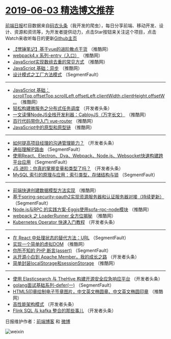 # [2019-06-03 精选博文推荐](http://hao.caibaojian.com/date/2019/06/03)

[前端日报](http://caibaojian.com/c/news)栏目数据来自[码农头条](http://hao.caibaojian.com/)（我开发的爬虫），每日分享前端、移动开发、设计、资源和资讯等，为开发者提供动力，点击Star按钮来关注这个项目，点击Watch来收听每日的更新[Github主页](https://github.com/kujian/frontendDaily)
* [【愣锤笔记】基于vue的进阶散点干货](http://hao.caibaojian.com/113613.html) （推酷网）
* [webpack4.x 系列-entry（入口）](http://hao.caibaojian.com/113612.html) （推酷网）
* [JavaScript实现数组去重的常见方式](http://hao.caibaojian.com/113600.html) （推酷网）
* [JavaScript 基础：异步](http://hao.caibaojian.com/113596.html) （推酷网）
* [设计模式之工厂方法模式](http://hao.caibaojian.com/113560.html) （SegmentFault）

***
* [JavaScript 基础：scrollTop,offsetTop,scrollLeft,offsetLeft,clientWidth,clientHeight,offsetW&#8230;](http://hao.caibaojian.com/113606.html) （推酷网）
* [轻松构建微服务之分布式任务调度](http://hao.caibaojian.com/113571.html) （开发者头条）
* [一文读懂NodeJS全栈开发利器：CabloyJS（万字长文）](http://hao.caibaojian.com/113592.html) （推酷网）
* [百行代码带你入门 vue-router](http://hao.caibaojian.com/113609.html) （推酷网）
* [JavaScript中的原型和原型链](http://hao.caibaojian.com/113610.html) （推酷网）

***
* [如何提高项目经理的沟通管理能力？](http://hao.caibaojian.com/113564.html) （开发者头条）
* [通俗理解IP路由](http://hao.caibaojian.com/113554.html) （SegmentFault）
* [使用React、Electron、Dva、Webpack、Node.js、Websocket快速构建跨平台应用](http://hao.caibaojian.com/113544.html) （SegmentFault）
* [JS 进阶：你真的掌握变量和类型了吗？](http://hao.caibaojian.com/113566.html) （开发者头条）
* [MySQL 索引的原理与应用：索引类型，存储结构与锁](http://hao.caibaojian.com/113545.html) （SegmentFault）

***
* [前端快速创建数据模型方法实现](http://hao.caibaojian.com/113602.html) （推酷网）
* [基于spring-security-oauth2实现资源服务器和认证服务器对接（持续更新）](http://hao.caibaojian.com/113558.html) （SegmentFault）
* [Node.js与RPC 的实践方案-Eggjs使用sofa-rpc-node模块](http://hao.caibaojian.com/113604.html) （推酷网）
* [webpack 之 LoaderRunner 全方位揭秘](http://hao.caibaojian.com/113590.html) （推酷网）
* [Kubernetes Operator 快速入门教程](http://hao.caibaojian.com/113570.html) （开发者头条）

***
* [在 React 中处理状态的替代方法：URL](http://hao.caibaojian.com/113549.html) （SegmentFault）
* [实现一个简单的虚拟DOM](http://hao.caibaojian.com/113591.html) （推酷网）
* [你所不知的 PHP 断言(assert)](http://hao.caibaojian.com/113550.html) （SegmentFault）
* [从开源小白到 Apache Member，我的成长之路](http://hao.caibaojian.com/113561.html) （开发者头条）
* [简单封装localStorage和sessionStorage](http://hao.caibaojian.com/113607.html) （推酷网）

***
* [使用 Elasticsearch 与 TheHive 构建开源安全应急响应平台](http://hao.caibaojian.com/113572.html) （开发者头条）
* [golang面试基础系列-defer(一)](http://hao.caibaojian.com/113551.html) （SegmentFault）
* [HTML5印章绘制电子签章图片，中文英文椭圆章、中文英文椭圆印章](http://hao.caibaojian.com/113594.html) （推酷网）
* [高性能架构模式](http://hao.caibaojian.com/113562.html) （开发者头条）
* [Flink SQL 与 kafka 整合的那些事儿](http://hao.caibaojian.com/113573.html) （开发者头条）

日报维护作者：[前端博客](http://caibaojian.com/) 和 [微博](http://caibaojian.com/go/weibo)

![weixin](https://user-images.githubusercontent.com/3055447/38468989-651132ac-3b80-11e8-8e6b-15122322a9d7.png)